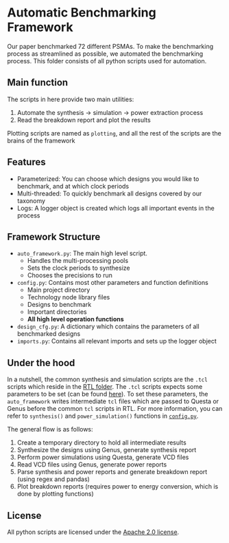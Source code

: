 # Automatic Benchmarking Framework
Our paper benchmarked 72 different PSMAs. To make the benchmarking process as streamlined as possible, we automated the benchmarking process. This folder consists of all python scripts used for automation.

## Main function
The scripts in here provide two main utilities: 
1. Automate the synthesis -> simulation -> power extraction process
2. Read the breakdown report and plot the results

Plotting scripts are named as `plotting`, and all the rest of the scripts are the brains of the framework

## Features
* Parameterized: You can choose which designs you would like to benchmark, and at which clock periods
* Multi-threaded: To quickly benchmark all designs covered by our taxonomy
* Logs: A logger object is created which logs all important events in the process

## Framework Structure
* `auto_framework.py`: The main high level script. 
    * Handles the multi-processing pools
    * Sets the clock periods to synthesize
    * Chooses the precisions to run
* `config.py`: Contains most other parameters and function definitions
    * Main project directory
    * Technology node library files
    * Designs to benchmark
    * Important directories
    * **All high level operation functions**
* `design_cfg.py`: A dictionary which contains the parameters of all benchmarked designs
* `imports.py`: Contains all relevant imports and sets up the logger object

## Under the hood
In a nutshell, the common synthesis and simulation scripts are the `.tcl` scripts which reside in the [RTL folder](../rtl). The `.tcl` scripts expects some parameters to be set (can be found [here](../rtl/README.md)). To set these parameters, the `auto_framework` writes intermediate `tcl` files which are passed to Questa or Genus before the common `tcl` scripts in RTL. For more information, you can refer to `synthesis()` and `power_simulation()` functions in [`config.py`](config.py).

The general flow is as follows: 
1. Create a temporary directory to hold all intermediate results
2. Synthesize the designs using Genus, generate synthesis report
3. Perform power simulations using Questa, generate VCD files
4. Read VCD files using Genus, generate power reports
5. Parse synthesis and power reports and generate breakdown report (using regex and pandas)
6. Plot breakdown reports (requires power to energy conversion, which is done by plotting functions)

## License
All python scripts are licensed under the [Apache 2.0 license](LICENSE).